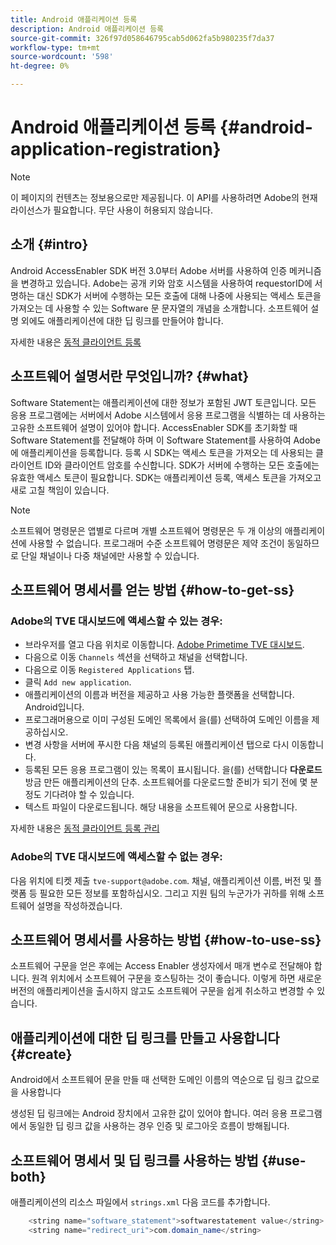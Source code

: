 ```yaml
---
title: Android 애플리케이션 등록
description: Android 애플리케이션 등록
source-git-commit: 326f97d058646795cab5d062fa5b980235f7da37
workflow-type: tm+mt
source-wordcount: '598'
ht-degree: 0%

---
```




# Android 애플리케이션 등록 {#android-application-registration}

>[!NOTE]
>
>이 페이지의 컨텐츠는 정보용으로만 제공됩니다. 이 API를 사용하려면 Adobe의 현재 라이선스가 필요합니다. 무단 사용이 허용되지 않습니다.

## 소개 {#intro}

Android AccessEnabler SDK 버전 3.0부터 Adobe 서버를 사용하여 인증 메커니즘을 변경하고 있습니다. Adobe는 공개 키와 암호 시스템을 사용하여 requestorID에 서명하는 대신 SDK가 서버에 수행하는 모든 호출에 대해 나중에 사용되는 액세스 토큰을 가져오는 데 사용할 수 있는 Software 문 문자열의 개념을 소개합니다. 소프트웨어 설명 외에도 애플리케이션에 대한 딥 링크를 만들어야 합니다.

자세한 내용은 [동적 클라이언트 등록](/help/authentication/dynamic-client-registration.md)

## 소프트웨어 설명서란 무엇입니까? {#what}

Software Statement는 애플리케이션에 대한 정보가 포함된 JWT 토큰입니다. 모든 응용 프로그램에는 서버에서 Adobe 시스템에서 응용 프로그램을 식별하는 데 사용하는 고유한 소프트웨어 설명이 있어야 합니다. AccessEnabler SDK를 초기화할 때 Software Statement를 전달해야 하며 이 Software Statement를 사용하여 Adobe에 애플리케이션을 등록합니다. 등록 시 SDK는 액세스 토큰을 가져오는 데 사용되는 클라이언트 ID와 클라이언트 암호를 수신합니다. SDK가 서버에 수행하는 모든 호출에는 유효한 액세스 토큰이 필요합니다. SDK는 애플리케이션 등록, 액세스 토큰을 가져오고 새로 고칠 책임이 있습니다.

>[!NOTE]
>
>소프트웨어 명령문은 앱별로 다르며 개별 소프트웨어 명령문은 두 개 이상의 애플리케이션에 사용할 수 없습니다. 프로그래머 수준 소프트웨어 명령문은 제약 조건이 동일하므로 단일 채널이나 다중 채널에만 사용할 수 있습니다.

## 소프트웨어 명세서를 얻는 방법 {#how-to-get-ss}

### Adobe의 TVE 대시보드에 액세스할 수 있는 경우:

* 브라우저를 열고 다음 위치로 이동합니다. [Adobe Primetime TVE 대시보드](https://console.auth.adobe.com).
* 다음으로 이동 `Channels` 섹션을 선택하고 채널을 선택합니다.
* 다음으로 이동 `Registered Applications` 탭.
* 클릭 `Add new application`.
* 애플리케이션의 이름과 버전을 제공하고 사용 가능한 플랫폼을 선택합니다. Android입니다.
* 프로그래머용으로 이미 구성된 도메인 목록에서 을(를) 선택하여 도메인 이름을 제공하십시오.
* 변경 사항을 서버에 푸시한 다음 채널의 등록된 애플리케이션 탭으로 다시 이동합니다.
* 등록된 모든 응용 프로그램이 있는 목록이 표시됩니다. 을(를) 선택합니다 **다운로드** 방금 만든 애플리케이션의 단추. 소프트웨어를 다운로드할 준비가 되기 전에 몇 분 정도 기다려야 할 수 있습니다.
* 텍스트 파일이 다운로드됩니다. 해당 내용을 소프트웨어 문으로 사용합니다.

자세한 내용은 [동적 클라이언트 등록 관리](/help/authentication/dynamic-client-registration-management.md)

### Adobe의 TVE 대시보드에 액세스할 수 없는 경우:

다음 위치에 티켓 제출 `tve-support@adobe.com`. 채널, 애플리케이션 이름, 버전 및 플랫폼 등 필요한 모든 정보를 포함하십시오. 그리고 지원 팀의 누군가가 귀하를 위해 소프트웨어 설명을 작성하겠습니다.

## 소프트웨어 명세서를 사용하는 방법 {#how-to-use-ss}

소프트웨어 구문을 얻은 후에는 Access Enabler 생성자에서 매개 변수로 전달해야 합니다. 원격 위치에서 소프트웨어 구문을 호스팅하는 것이 좋습니다. 이렇게 하면 새로운 버전의 애플리케이션을 출시하지 않고도 소프트웨어 구문을 쉽게 취소하고 변경할 수 있습니다.

## 애플리케이션에 대한 딥 링크를 만들고 사용합니다 {#create}

Android에서 소프트웨어 문을 만들 때 선택한 도메인 이름의 역순으로 딥 링크 값으로 을 사용합니다

생성된 딥 링크에는 Android 장치에서 고유한 값이 있어야 합니다. 여러 응용 프로그램에서 동일한 딥 링크 값을 사용하는 경우 인증 및 로그아웃 흐름이 방해됩니다.

## 소프트웨어 명세서 및 딥 링크를 사용하는 방법 {#use-both}

애플리케이션의 리소스 파일에서 `strings.xml` 다음 코드를 추가합니다.

```JAVA
    <string name="software_statement">softwarestatement value</string>
    <string name="redirect_uri">com.domain_name</string>
```

